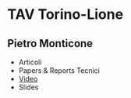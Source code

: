 # TAV Torino-Lione
## Pietro Monticone

* Articoli
* Papers & Reports Tecnici
* [Video](ToLy_Videos.html)
* Slides

